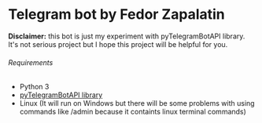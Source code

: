 # Telegram bot by Fedor Zapalatin

**Disclaimer:** this bot is just my experiment with pyTelegramBotAPI library. It's not serious project but I hope this project will be helpful for you.

###### Requirements
- Python 3
- [pyTelegramBotAPI library](https://github.com/eternnoir/pyTelegramBotAPI)
- Linux (It will run on Windows but there will be some problems with using commands like /admin because it containts linux terminal commands)